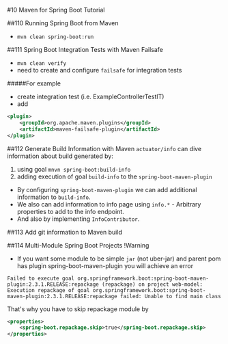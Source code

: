 #10 Maven for Spring Boot Tutorial

##110 Running Spring Boot from Maven
- `mvn clean spring-boot:run`

##111 Spring Boot Integration Tests with Maven Failsafe
- `mvn clean verify`
- need to create and configure `failsafe` for integration tests

#####For example
- create integration test (i.e. ExampleControllerTestIT)
- add
```xml
<plugin>
    <groupId>org.apache.maven.plugins</groupId>
    <artifactId>maven-failsafe-plugin</artifactId>
</plugin>
```
##112 Generate Build Information with Maven
`actuator/info` can dive information about build generated by:
1. using goal `mnvn spring-boot:build-info`
2. adding execution of goal `build-info` to the `spring-boot-maven-plugin`

- By configuring `spring-boot-maven-plugin` we can add additional information to `build-info`.
- We also can add information to info page using `info.*` - Arbitrary properties to add to the info endpoint.
- And also by implementing `InfoContributor`.

##113 Add git information to Maven build

##114 Multi-Module Spring Boot Projects
!Warning
- If you want some module to be simple `jar` (not uber-jar) and parent pom has plugin spring-boot-maven-plugin you will achieve an error
```
Failed to execute goal org.springframework.boot:spring-boot-maven-plugin:2.3.1.RELEASE:repackage (repackage) on project web-model: Execution repackage of goal org.springframework.boot:spring-boot-maven-plugin:2.3.1.RELEASE:repackage failed: Unable to find main class
``` 
That's why you have to skip repackage module by
```xml
<properties>
    <spring-boot.repackage.skip>true</spring-boot.repackage.skip>
</properties>
```

 



